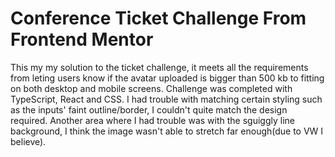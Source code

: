 # Conference Ticket Challenge From Frontend Mentor

This my my solution to the ticket challenge, it meets all the requirements from leting users know if the avatar uploaded is bigger than 500 kb to fitting on both desktop and mobile screens. Challenge was completed with TypeScript, React and CSS. I had trouble with matching certain styling such as the inputs' faint outline/border, I couldn't quite match the design required. Another area where I had trouble was with the sguiggly line background, I think the image wasn't able to stretch far enough(due to VW I believe).  
